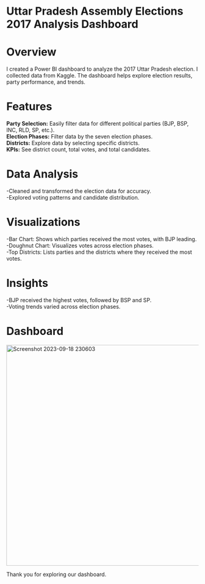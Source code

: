 # Uttar Pradesh Assembly Elections 2017 Analysis Dashboard 
# Overview
I created a Power BI dashboard to analyze the 2017 Uttar Pradesh election. I collected  data from Kaggle. The dashboard helps explore election results, party performance, and trends.

# Features
**Party Selection:** Easily filter data for different political parties (BJP, BSP, INC, RLD, SP, etc.). <br />
**Election Phases:** Filter data by the seven election phases.<br />
**Districts:** Explore data by selecting specific districts.<br />
**KPIs:** See district count, total votes, and total candidates.

# Data Analysis
-Cleaned and transformed the election data for accuracy.<br />
-Explored voting patterns and candidate distribution.

# Visualizations
-Bar Chart: Shows which parties received the most votes, with BJP leading.<br />
-Doughnut Chart: Visualizes votes across election phases.<br />
-Top Districts: Lists parties and the districts where they received the most votes.

# Insights
-BJP received the highest votes, followed by BSP and SP.<br />
-Voting trends varied across election phases.

# Dashboard
<img width="579" alt="Screenshot 2023-09-18 230603" src="https://github.com/Priyans223/Power-BI-Uttar-Pradesh-Assembly-Elections-2017-Analysis-Dashboard/assets/139046513/e042ffcf-60b4-4e1c-8c79-bc4334e5667c">

Thank you for exploring our dashboard.
